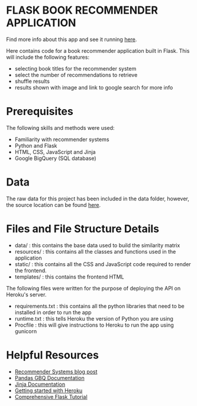 # FLASK BOOK RECOMMENDER APPLICATION 

Find more info about this app and see it running [here](https://alexnim.com/coding-projects-book-rec-app.html).

Here contains code for a book recommender application built in Flask. This will include the following features:
- selecting book titles for the recommender system
- select the number of recommendations to retrieve
- shuffle results
- results shown with image and link to google search for more info

# Prerequisites 
The following skills and methods were used:
- Familiarity with recommender systems
- Python and Flask
- HTML, CSS, JavaScript and Jinja
- Google BigQuery (SQL database)

# Data
The raw data for this project has been included in the data folder, however, the source location can be found [here](https://github.com/zygmuntz/goodbooks-10k).

# Files and File Structure Details
- data/ : this contains the base data used to build the similarity matrix 
- resources/ : this contains all the classes and functions used in the application
- static/ : this contains all the CSS and JavaScript code required to render the frontend. 
- templates/ : this contains the frontend HTML

The following files were written for the purpose of deploying the API on Heroku's server. 
- requirements.txt : this contains all the python libraries that need to be installed in order to run the app
- runtime.txt : this tells Heroku the version of Python you are using
- Procfile : this will give instructions to Heroku to run the app using gunicorn

# Helpful Resources
- [Recommender Systems blog post](https://alexnim.com/coding-projects-book-recommenders.html)
- [Pandas GBQ Documentation](https://pandas-gbq.readthedocs.io/en/latest/)
- [Jinja Documentation](https://jinja.palletsprojects.com/en/2.11.x/templates/#expressions)
- [Getting started with Heroku](https://devcenter.heroku.com/articles/getting-started-with-python)
- [Comprehensive Flask Tutorial](https://blog.miguelgrinberg.com/post/the-flask-mega-tutorial-part-i-hello-world)

